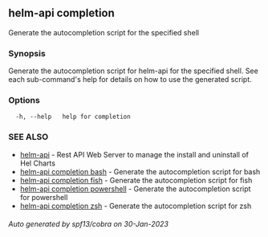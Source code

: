 ## helm-api completion

Generate the autocompletion script for the specified shell

### Synopsis

Generate the autocompletion script for helm-api for the specified shell.
See each sub-command's help for details on how to use the generated script.


### Options

```
  -h, --help   help for completion
```

### SEE ALSO

* [helm-api](helm-api.md)	 - Rest API Web Server to manage the install and uninstall of Hel Charts
* [helm-api completion bash](helm-api_completion_bash.md)	 - Generate the autocompletion script for bash
* [helm-api completion fish](helm-api_completion_fish.md)	 - Generate the autocompletion script for fish
* [helm-api completion powershell](helm-api_completion_powershell.md)	 - Generate the autocompletion script for powershell
* [helm-api completion zsh](helm-api_completion_zsh.md)	 - Generate the autocompletion script for zsh

###### Auto generated by spf13/cobra on 30-Jan-2023
